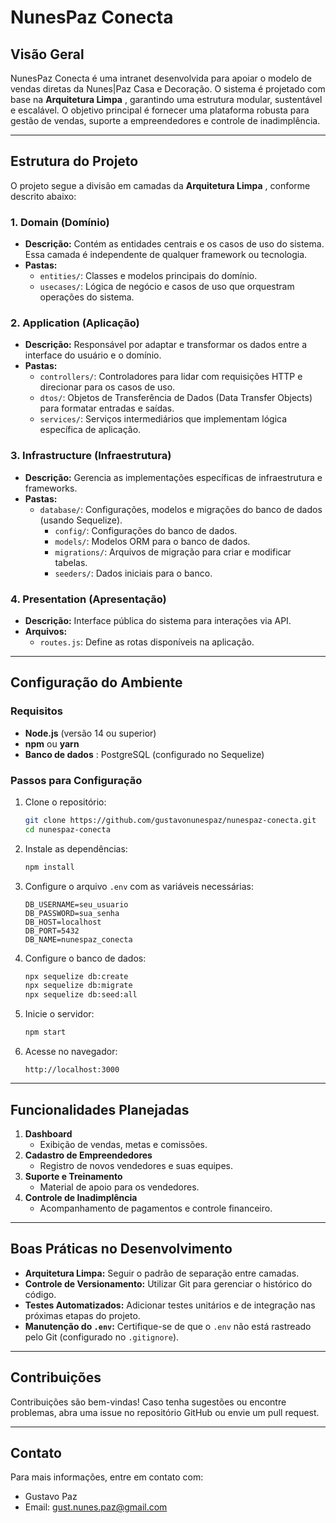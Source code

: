 
# NunesPaz Conecta

## Visão Geral

NunesPaz Conecta é uma intranet desenvolvida para apoiar o modelo de vendas diretas da Nunes|Paz Casa e Decoração. O sistema é projetado com base na  **Arquitetura Limpa** , garantindo uma estrutura modular, sustentável e escalável. O objetivo principal é fornecer uma plataforma robusta para gestão de vendas, suporte a empreendedores e controle de inadimplência.

---

## Estrutura do Projeto

O projeto segue a divisão em camadas da  **Arquitetura Limpa** , conforme descrito abaixo:

### 1. **Domain** (Domínio)

* **Descrição:**
  Contém as entidades centrais e os casos de uso do sistema. Essa camada é independente de qualquer framework ou tecnologia.
* **Pastas:**
  * `entities/`: Classes e modelos principais do domínio.
  * `usecases/`: Lógica de negócio e casos de uso que orquestram operações do sistema.

### 2. **Application** (Aplicação)

* **Descrição:**
  Responsável por adaptar e transformar os dados entre a interface do usuário e o domínio.
* **Pastas:**
  * `controllers/`: Controladores para lidar com requisições HTTP e direcionar para os casos de uso.
  * `dtos/`: Objetos de Transferência de Dados (Data Transfer Objects) para formatar entradas e saídas.
  * `services/`: Serviços intermediários que implementam lógica específica de aplicação.

### 3. **Infrastructure** (Infraestrutura)

* **Descrição:**
  Gerencia as implementações específicas de infraestrutura e frameworks.
* **Pastas:**
  * `database/`: Configurações, modelos e migrações do banco de dados (usando Sequelize).
    * `config/`: Configurações do banco de dados.
    * `models/`: Modelos ORM para o banco de dados.
    * `migrations/`: Arquivos de migração para criar e modificar tabelas.
    * `seeders/`: Dados iniciais para o banco.

### 4. **Presentation** (Apresentação)

* **Descrição:**
  Interface pública do sistema para interações via API.
* **Arquivos:**
  * `routes.js`: Define as rotas disponíveis na aplicação.

---

## Configuração do Ambiente

### Requisitos

* **Node.js** (versão 14 ou superior)
* **npm** ou **yarn**
* **Banco de dados** : PostgreSQL (configurado no Sequelize)

### Passos para Configuração

1. Clone o repositório:
   ```bash
   git clone https://github.com/gustavonunespaz/nunespaz-conecta.git
   cd nunespaz-conecta
   ```
2. Instale as dependências:
   ```bash
   npm install
   ```
3. Configure o arquivo `.env` com as variáveis necessárias:
   ```env
   DB_USERNAME=seu_usuario
   DB_PASSWORD=sua_senha
   DB_HOST=localhost
   DB_PORT=5432
   DB_NAME=nunespaz_conecta
   ```
4. Configure o banco de dados:
   ```bash
   npx sequelize db:create
   npx sequelize db:migrate
   npx sequelize db:seed:all
   ```
5. Inicie o servidor:
   ```bash
   npm start
   ```
6. Acesse no navegador:
   ```
   http://localhost:3000
   ```

---

## Funcionalidades Planejadas

1. **Dashboard**
   * Exibição de vendas, metas e comissões.
2. **Cadastro de Empreendedores**
   * Registro de novos vendedores e suas equipes.
3. **Suporte e Treinamento**
   * Material de apoio para os vendedores.
4. **Controle de Inadimplência**
   * Acompanhamento de pagamentos e controle financeiro.

---

## Boas Práticas no Desenvolvimento

* **Arquitetura Limpa:** Seguir o padrão de separação entre camadas.
* **Controle de Versionamento:** Utilizar Git para gerenciar o histórico do código.
* **Testes Automatizados:** Adicionar testes unitários e de integração nas próximas etapas do projeto.
* **Manutenção do `.env`:** Certifique-se de que o `.env` não está rastreado pelo Git (configurado no `.gitignore`).

---

## Contribuições

Contribuições são bem-vindas! Caso tenha sugestões ou encontre problemas, abra uma issue no repositório GitHub ou envie um pull request.

---

## Contato

Para mais informações, entre em contato com:

* Gustavo Paz
* Email: [gust.nunes.paz@gmail.com](gust.nunes.paz@gmail.com)
